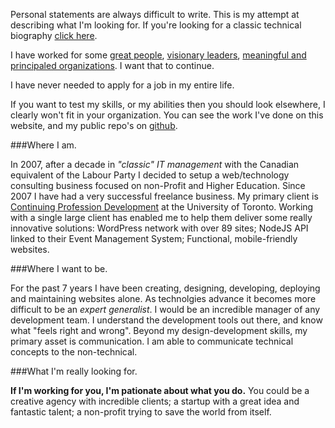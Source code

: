 Personal statements are always difficult to write. This is my attempt at describing what I'm looking for. If you're looking for a classic technical biography <a href="/classic-biography">click here</a>.

I have worked for some <a href="http://www.cpd.utoronto.ca" target="_blank">great people</a>, <a href="http://en.wikipedia.org/wiki/Jack_Layton" target="_blank">visionary leaders</a>, <a href="http://www.usw.ca" target="_blank">meaningful and principaled organizations</a>. I want that to continue.

I have never needed to apply for a job in my entire life.

If you want to test my skills, or my abilities then you should look elsewhere, I clearly won't fit in your organization. You can see the work I've done on this website, and my public repo's on <a href="https://github.com/mattjiggins" target="_blank">github</a>.

###Where I am.

In 2007, after a decade in *"classic" IT management* with the Canadian equivalent of the Labour Party I decided to setup a web/technology consulting business focused on non-Profit and Higher Education. Since 2007 I have had a very successful freelance business. My primary client is <a href="http://www.cpd.utoronto.ca">Continuing Profession Development</a> at the University of Toronto. Working with a single large client has enabled me to help them deliver some really innovative solutions: WordPress network with over 89 sites; NodeJS API linked to their Event Management System; Functional, mobile-friendly websites.

###Where I want to be. 

For the past 7 years I have been creating, designing, developing, deploying and maintaining websites alone. As technolgies advance it becomes more difficult to be an *expert generalist*. I would be an incredible manager of any development team. I understand the development tools out there, and know what "feels right and wrong". Beyond my design-development skills, my primary asset is communication. I am able to communicate technical concepts to the non-technical.

###What I'm really looking for.

**If I'm working for you, I'm pationate about what you do.** You could be a creative agency with incredible clients; a startup with a great idea and fantastic talent; a non-profit trying to save the world from itself. 